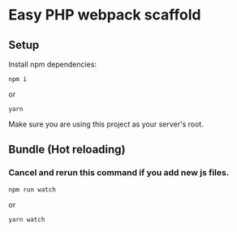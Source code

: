 # Easy PHP webpack scaffold

## Setup

Install npm dependencies:

```
npm i
```

or

```
yarn
```

Make sure you are using this project as your server's root.

## Bundle (Hot reloading)

### Cancel and rerun this command if you add new js files.

```
npm run watch
```

or

```
yarn watch
```
